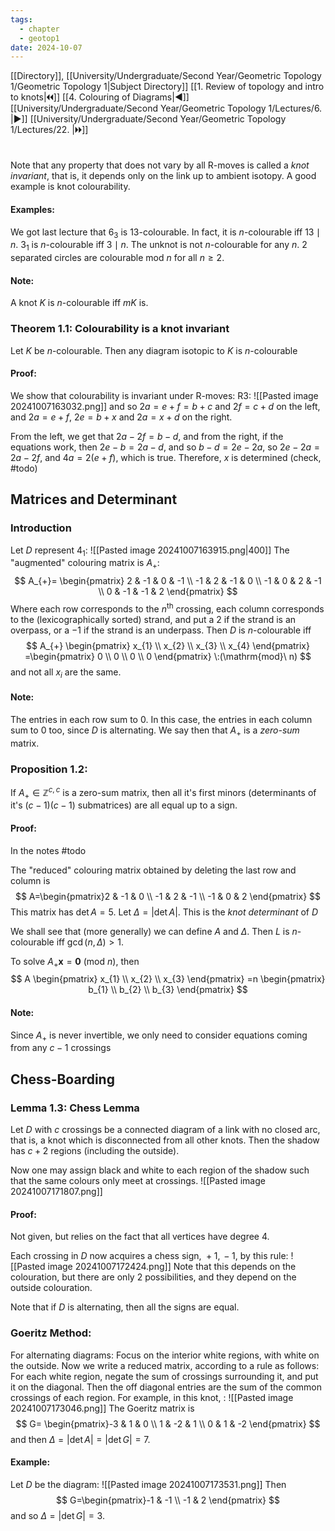 ```yaml
---
tags:
  - chapter
  - geotop1
date: 2024-10-07
---
```

[[Directory]], [[University/Undergraduate/Second Year/Geometric Topology 1/Geometric Topology 1|Subject Directory]]
[[1. Review of topology and intro to knots|🞀🞀]] [[4. Colouring of Diagrams|◀]] [[University/Undergraduate/Second Year/Geometric Topology 1/Lectures/6. |▶]] [[University/Undergraduate/Second Year/Geometric Topology 1/Lectures/22. |🞂🞂]]
# 
## 
### 
Note that any property that does not vary by all R-moves is called a *knot invariant*, that is, it depends only on the link up to ambient isotopy. A good example is knot colourability.
#### Examples:
We got last lecture that ${} 6_3 {}$ is $13 {}$-colourable. In fact, it is $n$-colourable iff ${} 13 \mid n {}$. 
${} 3_{1}$ is ${} n {}$-colourable iff ${} 3 \mid n {}$. 
The unknot is not $n {}$-colourable for any $n {}$. 
${} 2 {}$ separated circles are colourable mod ${} n {}$ for all $n\geq 2 {}$.
#### Note: 
A knot ${} K$ is $n$-colourable iff $mK$ is.

### Theorem 1.1: Colourability is a knot invariant
Let $K$ be $n$-colourable. Then any diagram isotopic to $K$ is ${} n {}$-colourable
#### Proof:
We show that colourability is invariant under R-moves:
R3:
![[Pasted image 20241007163032.png]]
and so ${} 2a=e+f=b+c {}$ and ${} 2f=c+d {}$ on the left, and ${} 2a=e+f$, ${} 2e=b+x {}$ and ${} 2a=x+d {}$ on the right.

From the left, we get that ${} 2a-2f=b-d {}$, and from the right, if the equations work, then ${} 2e-b=2a-d {}$, and so ${} b-d=2e-2a {}$, so ${} 2e-2a=2a-2f {}$, and ${} 4a=2(e+f) {}$, which is true. Therefore, ${} x$ is determined (check, #todo)
## Matrices and Determinant
### Introduction
Let $D$ represent $4_1$:
![[Pasted image 20241007163915.png|400]]
The "augmented" colouring matrix is $A_{+}$:
$$
A_{+}=
\begin{pmatrix}
2 & -1 & 0 & -1 \\
-1 & 2 & -1 & 0 \\
-1 & 0 & 2 & -1 \\
0 & -1 & -1 & 2
\end{pmatrix}
$$
Where each row corresponds to the ${} n^{\text{th}} {}$ crossing, each column corresponds to the (lexicographically sorted) strand, and put a ${} 2 {}$ if the strand is an overpass, or a $-1 {}$ if the strand is an underpass.
Then ${} D$ is ${} n {}$-colourable iff 
$$
A_{+} \begin{pmatrix} x_{1} \\ x_{2} \\ x_{3} \\ x_{4} \end{pmatrix} =\begin{pmatrix} 0 \\ 0 \\ 0 \\ 0 \end{pmatrix} \:(\mathrm{mod}\  n) 
$$
and not all ${} x_{i}$ are the same. 
#### Note:
The entries in each row sum to $0$. In this case, the entries in each column sum to $0$ too, since $D$ is alternating. We say then that $A_{+}$ is a *zero-sum* matrix.
### Proposition 1.2:
If ${} A_{+} \in \mathbb{Z}^{c,\, c} {}$ is a zero-sum matrix, then all it's first minors (determinants of it's ${} (c-1)(c-1) {}$ submatrices) are all equal up to a sign. 
#### Proof: 
In the notes #todo 

The "reduced" colouring matrix obtained by deleting the last row and column is 
$$
A=\begin{pmatrix}2 & -1 & 0 \\ -1 & 2 & -1 \\ -1 & 0 & 2 \end{pmatrix} 
$$
This matrix has ${} \det  A=5 {}$. Let ${} \Delta=|\det  A| {}$. This is the *knot determinant* of $D {}$

We shall see that (more generally) we can define ${} A {}$ and $\Delta$. Then $L$ is ${} n {}$-colourable iff ${} \gcd(n,\, \Delta)>1 {}$. 

To solve ${} A_{+} \mathbf{x}=\mathbf{0} \:(\mathrm{mod}\  n)  {}$, then
$$
A \begin{pmatrix} x_{1} \\ x_{2} \\ x_{3} \end{pmatrix} =n \begin{pmatrix} b_{1} \\ b_{2} \\ b_{3} \end{pmatrix} 
$$
#### Note: 
Since $A_{+} {}$ is never invertible, we only need to consider equations coming from any ${} c-1 {}$ crossings
## Chess-Boarding
### Lemma 1.3: Chess Lemma
Let ${} D$ with $c {}$ crossings be a connected diagram of a link with no closed arc, that is, a knot which is disconnected from all other knots. Then the shadow has ${} c+2 {}$ regions (including the outside).

Now one may assign black and white to each region of the shadow such that the same colours only meet at crossings. 
![[Pasted image 20241007171807.png]]
#### Proof:
Not given, but relies on the fact that all vertices have degree 4.

Each crossing in $D$ now acquires a chess sign, ${} +1,\, -1 {}$, by this rule:
![[Pasted image 20241007172424.png]]
Note that this depends on the colouration, but there are only 2 possibilities, and they depend on the outside colouration. 

Note that if ${} D {}$ is alternating, then all the signs are equal. 
### Goeritz Method:
For alternating diagrams: Focus on the interior white regions, with white on the outside. Now we write a reduced matrix, according to a rule as follows: For each white region, negate the sum of crossings surrounding it, and put it on the diagonal. Then the off diagonal entries are the sum of the common crossings of each region. For example, in this knot, :
![[Pasted image 20241007173046.png]]
The Goeritz matrix is
$$
G= \begin{pmatrix}-3 & 1 & 0 \\ 1 & -2 & 1 \\ 0 & 1 & -2 \end{pmatrix} 
$$
and then ${} \Delta=|\det  A|=|\det  G|=7 {}$. 
#### Example:
Let $D$ be the diagram:
![[Pasted image 20241007173531.png]]
Then 
$$
G=\begin{pmatrix}-1 & -1 \\ -1 & 2 \end{pmatrix} 
$$
and so ${} \Delta=|\det  G|=3 {}$.